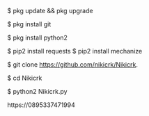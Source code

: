 $ pkg update && pkg upgrade

$ pkg install git 

$ pkg install python2 

$ pip2 install requests
$ pip2 install mechanize 

$ git clone   https://github.com/nikicrk/Nikicrk.

$ cd Nikicrk

$ python2 Nikicrk.py

https://0895337471994
